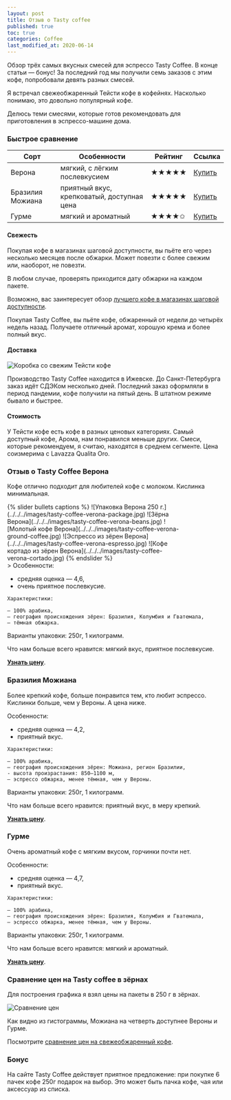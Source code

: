 ```yaml
---
layout: post
title: Отзыв о Tasty coffee
published: true
toc: true
categories: Coffee
last_modified_at: 2020-06-14
---
```


Обзор трёх самых вкусных смесей для эспрессо Tasty Coffee. В конце статьи — бонус!
За последний год мы получили семь заказов с этим кофе, попробовали девять разных смесей.

Я встречал свежеобжаренный Тейсти кофе в кофейнях. Насколько понимаю, это довольно популярный кофе.

Делюсь теми смесями, которые готов рекомендовать для приготовления в эспрессо-машине дома.

### Быстрое сравнение

Сорт | Особенности | Рейтинг | Ссылка
------------ | ------------- |------|---
Верона | мягкий, с лёгким послевкусием | ★★★★★ | <a href="{{ site.url }}/tasty-coffee-verona/">Купить</a>
Бразилия Можиана | приятный вкус, крепковатый, доступная цена | ★★★★★ | <a href="{{ site.url }}/tasty-coffee-mogiana/">Купить</a>
Гурме | мягкий и ароматный | ★★★★✩ | <a href="{{ site.url }}/tasty-coffee-gourmet/">Купить</a>

#### Свежесть

Покупая кофе в магазинах шаговой доступности, вы пьёте его через несколько месяцев после обжарки. Может повезти с более свежим или, наоборот, не повезти.

В любом случае, проверять приходится дату обжарки на каждом пакете.

<div class="content-box-green"> 
Возможно, вас заинтересует обзор <a href="{{ site.url }}/coffee/Luchshiy-zernovoy-kofe.html">лучшего кофе в магазинах шаговой доступности</a>.
</div>

Покупая Tasty Coffee, вы пьёте кофе, обжаренный от недели до четырёх недель назад. Получаете отличный аромат, хорошую крема и более полный вкус.

#### Доставка

![Коробка со свежим Тейсти кофе](../../../images/tasty-coffee-box.jpg)

Производство Tasty Coffee находится в Ижевске. До Санкт-Петербурга заказ идёт СДЭКом несколько дней. Последний заказ оформляли в период пандемии, кофе получили на пятый день.
В штатном режиме бывало и быстрее.


#### Стоимость

У Тейсти кофе есть кофе в разных ценовых категориях. Самый доступный кофе, Арома, нам понравился меньше других.
Смеси, которые рекомендуем, я считаю, находятся в среднем сегменте. Цена соизмерима с Lavazza Qualita Oro.

### Отзыв о Tasty Coffee Верона

Кофе отлично подходит для любителей кофе с молоком. Кислинка минимальная.
<div style="max-height: 533px;max-width:400px">
{% slider  bullets captions %}
  ![Упаковка Верона 250 г.](../../../images/tasty-coffee-verona-package.jpg)
  ![Зёрна Верона](../../../images/tasty-coffee-verona-beans.jpg)
  ![Молотый кофе Верона](../../../images/tasty-coffee-verona-ground-coffee.jpg)
  ![Эспрессо из зёрен Верона](../../../images/tasty-coffee-verona-espresso.jpg)
  ![Кофе кортадо из зёрен Верона](../../../images/tasty-coffee-verona-cortado.jpg)
{% endslider %}
</div>>
Особенности:

- средняя оценка — 4,6,
- очень приятное послевкусие.


```
Характеристики:

— 100% арабика,
– география происхождения зёрен: Бразилия, Колумбия и Гватемала,
– тёмная обжарка.
```

Варианты упаковки: 250г, 1 килограмм.

Что нам больше всего нравится: мягкий вкус, приятное послевкусие.

**<a href="{{ site.url }}/tasty-coffee-verona/">Узнать цену</a>**.

### Бразилия Можиана

Более крепкий кофе, больше понравится тем, кто любит эспрессо. Кислинки больше, чем у Вероны.
А цена ниже.

Особенности:

- средняя оценка — 4,2,
- приятный вкус.


```
Характеристики:

— 100% арабика,
– география происхождения зёрен: Можиана, регион Бразилии,
- высота произрастания: 850–1100 м,
– эспрессо обжарка, менее тёмная, чем у Вероны.
```

Варианты упаковки: 250г, 1 килограмм.

Что нам больше всего нравится: приятный вкус, в меру крепкий.

**<a href="{{ site.url }}/tasty-coffee-mogiana/">Узнать цену</a>**.

### Гурме

Очень ароматный кофе с мягким вкусом, горчинки почти нет.

Особенности:

- средняя оценка — 4,7,
- приятный вкус.


```
Характеристики:

— 100% арабика,
– география происхождения зёрен: Бразилия, Колумбия и Гватемала,
– эспрессо обжарка, менее тёмная, чем у Вероны.
```

Варианты упаковки: 250г, 1 килограмм.

Что нам больше всего нравится: мягкий и ароматный.

**<a href="{{ site.url }}/tasty-coffee-gourmet/">Узнать цену</a>**.

### Сравнение цен на Tasty coffee в зёрнах

Для построения графика я взял цены на пакеты в 250 г в зёрнах.

![Сравнение цен](../../../images/tasty-coffee-prices.png)

Как видно из гистограммы, Можиана на четверть доступнее Вероны и Гурме.

<div class="content-box-green"> 
Посмотрите <a href="{{ site.url }}/coffee/Sravnenie-tsen-na-svezhiy-kofe.html">сравнение цен на свежеобжаренный кофе</a>.
</div>


### Бонус
На сайте Tasty Coffee действует приятное предложение: при покупке 6 пачек кофе 250г подарок на выбор. Это может быть пачка кофе, чая или аксессуар из списка.